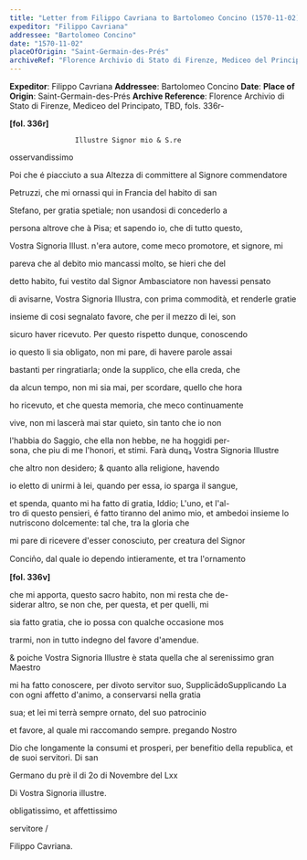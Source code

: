 ```yaml
---
title: "Letter from Filippo Cavriana to Bartolomeo Concino (1570-11-02)"
expeditor: "Filippo Cavriana"
addressee: "Bartolomeo Concino"
date: "1570-11-02"
placeOfOrigin: "Saint-Germain-des-Prés"
archiveRef: "Florence Archivio di Stato di Firenze, Mediceo del Principato, TBD, fols. 336r-"
---
```


**Expeditor**: Filippo Cavriana
**Addressee**: Bartolomeo Concino
**Date**: 
**Place of Origin**: Saint-Germain-des-Prés
**Archive Reference**: Florence Archivio di Stato di Firenze, Mediceo del Principato, TBD, fols. 336r-


        
            
                
**[fol. 336r]**

                
                      

                    Illustre Signor mio & S.re
                      
osservandissimo
                


                
                      
Poi che é piacciuto a sua Altezza di committere al Signore commendatore
                      
Petruzzi, che mi ornassi qui in Francia del habito di san 
                      
Stefano, per gratia spetiale; non usandosi di concederlo a
                      
persona altrove che à Pisa; et sapendo io, che di tutto questo,
                      
Vostra Signoria Illust. n'era autore, come meco promotore, et signore, mi
                      
pareva che al debito mio mancassi molto, se hieri che del
                      
detto habito, fui vestito dal Signor Ambasciatore non havessi pensato
                      
di avisarne, Vostra Signoria Illustra, con prima commodità, et renderle gratie
                      
insieme di cosi segnalato favore, che per il mezzo di lei, son
                      
sicuro haver ricevuto. Per questo rispetto dunque, conoscendo 
                      
io questo li sia obligato, non mi pare, di havere parole assai 
                      
bastanti per ringratiarla; onde la supplico, che ella creda, che
                      
da alcun tempo, non mi sia mai, per scordare, quello che hora
                      
ho ricevuto, et che questa memoria, che meco continuamente
                      
vive, non mi lascerà mai star quieto, sin tanto che io non
                      
l'habbia do Saggio, che ella non hebbe, ne ha hoggidi per-  
sona, che piu di me l'honori, et stimi. Farà dunq₃ Vostra Signoria Illustre
                      
che altro non desidero; & quanto alla religione, havendo
                      
io eletto di unirmi à lei, quando per essa, io sparga il sangue, 
                      
et spenda, quanto mi ha fatto di gratia, Iddio; L'uno, et l'al-  
tro di questo pensieri, é fatto tiranno del animo mio, et ambedoi insieme lo nutriscono dolcemente: tal che, tra la gloria che
                      
mi pare di ricevere d'esser conosciuto, per creatura del Signor
                      
Concin̍o, dal quale io dependo intieramente, et tra l'ornamento


                
**[fol. 336v]**

                
                      
che mi apporta, questo sacro habito, non mi resta che de-  
siderar altro, se non che, per questa, et per quelli, mi
                      
sia fatto gratia, che io possa con qualche occasione mos
                      
trarmi, non in tutto indegno del favore d'amendue.
                      
& poiche Vostra Signoria Illustre è stata quella che al serenissimo gran Maestro
                      
mi ha fatto conoscere, per divoto servitor suo, SupplicādoSupplicando
                    La con ogni affetto d'animo, a conservarsi nella gratia
                      
sua; et lei mi terrà sempre ornato, del suo patrocinio
                      
et favore, al quale mi raccomando sempre. pregando Nostro
                      
Dio che longamente la consumi et prosperi, per benefitio della republica, et de suoi servitori. Di san 
                      
Germano du prè il di 2o di Novembre del Lxx


                
                      
Di Vostra Signoria illustre. 
                      
obligatissimo, et affettissimo
                      
servitore /
                      
Filippo Cavriana.
                


            
        
    